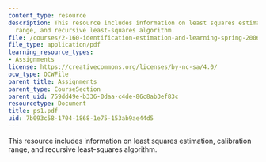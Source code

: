 ```yaml
---
content_type: resource
description: This resource includes information on least squares estimation, calibration
  range, and recursive least-squares algorithm.
file: /courses/2-160-identification-estimation-and-learning-spring-2006/7b093c58170418681e75153ab9ae44d5_ps1.pdf
file_type: application/pdf
learning_resource_types:
- Assignments
license: https://creativecommons.org/licenses/by-nc-sa/4.0/
ocw_type: OCWFile
parent_title: Assignments
parent_type: CourseSection
parent_uid: 759dd49e-b336-0daa-c4de-86c8ab3ef83c
resourcetype: Document
title: ps1.pdf
uid: 7b093c58-1704-1868-1e75-153ab9ae44d5
---
```

This resource includes information on least squares estimation, calibration range, and recursive least-squares algorithm.